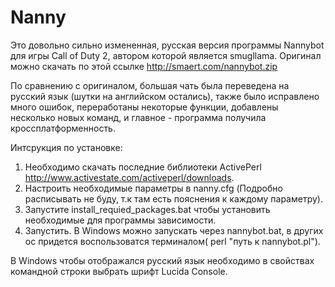 Nanny
=====
Это довольно сильно измененная, русская версия программы Nannybot для игры Call of Duty 2, автором которой является smugllama.
Оригинал можно скачать по этой ссылке http://smaert.com/nannybot.zip

По сравнению с оригиналом, большая чать была переведена на русский язык (шутки на английском остались),
также было исправлено много ошибок, переработаны некоторые функции, добавлены несколько новых команд, и главное - программа
получила кроссплатформенность.

Интсрукция по установке:

1. Необходимо скачать последние библиотеки ActivePerl http://www.activestate.com/activeperl/downloads.
2. Настроить необходимые параметры в nanny.cfg (Подробно расписывать не буду, т.к там есть пояснения к каждому параметру).
3. Запустите install_requied_packages.bat чтобы установить необходимые для программы зависимости.
4. Запустить. В Windows можно запускать через nannybot.bat, в других ос придется воспользоватся терминалом( perl "путь к nannybot.pl").

В Windows чтобы отображался русский язык необходимо в свойствах командной строки выбрать шрифт Lucida Console.
